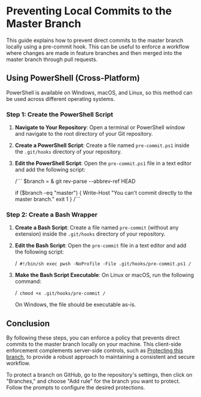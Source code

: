 # Preventing Local Commits to the Master Branch

This guide explains how to prevent direct commits to the master branch locally using a pre-commit hook. This can be useful to enforce a workflow where changes are made in feature branches and then merged into the master branch through pull requests.

## Using PowerShell (Cross-Platform)

PowerShell is available on Windows, macOS, and Linux, so this method can be used across different operating systems.

### Step 1: Create the PowerShell Script

1. **Navigate to Your Repository**: Open a terminal or PowerShell window and navigate to the root directory of your Git repository.

2. **Create a PowerShell Script**: Create a file named `pre-commit.ps1` inside the `.git/hooks` directory of your repository.

3. **Edit the PowerShell Script**: Open the `pre-commit.ps1` file in a text editor and add the following script:

   /```
   $branch = & git rev-parse --abbrev-ref HEAD

   if ($branch -eq "master") {
       Write-Host "You can't commit directly to the master branch."
       exit 1
   }
   /```

### Step 2: Create a Bash Wrapper

1. **Create a Bash Script**: Create a file named `pre-commit` (without any extension) inside the `.git/hooks` directory of your repository.

2. **Edit the Bash Script**: Open the `pre-commit` file in a text editor and add the following script:

   /```
   #!/bin/sh
   exec pwsh -NoProfile -File .git/hooks/pre-commit.ps1
   /```

3. **Make the Bash Script Executable**: On Linux or macOS, run the following command:

   /```
   chmod +x .git/hooks/pre-commit
   /```

   On Windows, the file should be executable as-is.

## Conclusion

By following these steps, you can enforce a policy that prevents direct commits to the master branch locally on your machine. This client-side enforcement complements server-side controls, such as  [Protecting this branch](https://docs.github.com/en/repositories/configuring-branches-and-merges-in-your-repository/managing-protected-branches/about-protected-branches), to provide a robust approach to maintaining a consistent and secure workflow.

To protect a branch on GitHub, go to the repository's settings, then click on "Branches," and choose "Add rule" for the branch you want to protect. Follow the prompts to configure the desired protections.
